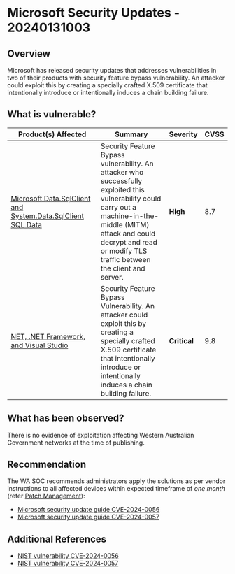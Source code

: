 # Microsoft Security Updates - 20240131003

## Overview

Microsoft has released security updates that addresses vulnerabilities in two of their products with security feature bypass vulnerability. An attacker could exploit this by creating a specially crafted X.509 certificate that intentionally introduce or intentionally induces a chain building failure.

## What is vulnerable?

| Product(s) Affected                                                                                                                | Summary                                                                                                                                                                                                                                | Severity     | CVSS |
| ---------------------------------------------------------------------------------------------------------------------------------- | -------------------------------------------------------------------------------------------------------------------------------------------------------------------------------------------------------------------------------------- | ------------ | ---- |
| [Microsoft.Data.SqlClient and System.Data.SqlClient SQL Data](https://msrc.microsoft.com/update-guide/vulnerability/CVE-2024-0056) | Security Feature Bypass vulnerability. An attacker who successfully exploited this vulnerability could carry out a machine-in-the-middle (MITM) attack and could decrypt and read or modify TLS traffic between the client and server. | **High**     | 8.7  |
| [NET, .NET Framework, and Visual Studio](https://msrc.microsoft.com/update-guide/vulnerability/CVE-2024-0057)                      | Security Feature Bypass Vulnerability. An attacker could exploit this by creating a specially crafted X.509 certificate that intentionally introduce or intentionally induces a chain building failure.                                | **Critical** | 9.8  |

## What has been observed?

There is no evidence of exploitation affecting Western Australian Government networks at the time of publishing.

## Recommendation

The WA SOC recommends administrators apply the solutions as per vendor instructions to all affected devices within expected timeframe of *one month* (refer [Patch Management](../guidelines/patch-management.md)):

- [Microsoft security update guide CVE-2024-0056 ](https://msrc.microsoft.com/update-guide/vulnerability/CVE-2024-0056)
- [Microsoft security update guide CVE-2024-0057](https://msrc.microsoft.com/update-guide/vulnerability/CVE-2024-0057)

## Additional References

- [NIST vulnerability CVE-2024-0056](https://nvd.nist.gov/vuln/detail/CVE-2024-0056)
- [NIST vulnerability CVE-2024-0057](https://nvd.nist.gov/vuln/detail/CVE-2024-0057)
